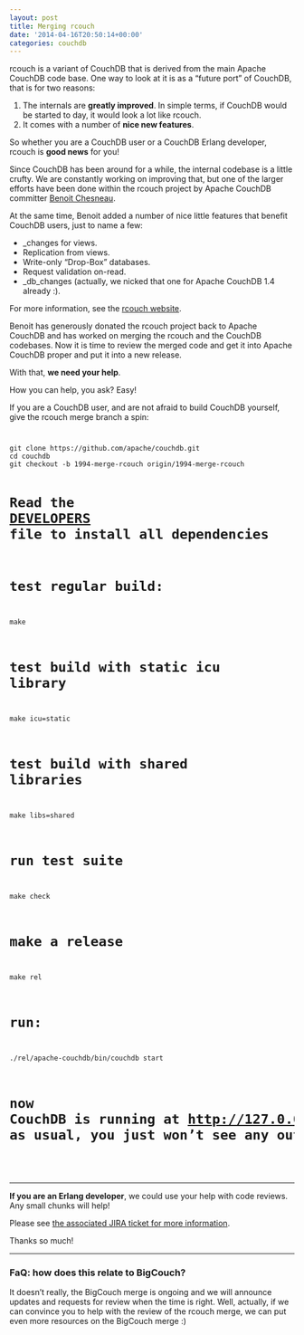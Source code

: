 ```yaml
---
layout: post
title: Merging rcouch
date: '2014-04-16T20:50:14+00:00'
categories: couchdb
---
```

<p>rcouch is a variant of CouchDB that is derived from the main Apache CouchDB code base. One way to look at it is as a “future port” of CouchDB, that is for two reasons:
</p>

<p>
<ol>
<li>The internals are <strong>greatly improved</strong>. In simple terms, if CouchDB would be started to day, it would look a lot like rcouch.</li>
<li>It comes with a number of <strong>nice new features</strong>.</li>
</ol>
</p>

<p>So whether you are a CouchDB user or a CouchDB Erlang developer, rcouch is <strong>good news</strong> for you!</p>

<p>Since CouchDB has been around for a while, the internal codebase is a little crufty. We are constantly working on improving that, but one of the larger efforts have been done within the rcouch project by Apache CouchDB committer <a href="https://twitter.com/benoitc">Benoit Chesneau</a>.</p>

<p>At the same time, Benoit added a number of nice little features that benefit CouchDB users, just to name a few:</p>

<p>
<ul>
<li>_changes for views.</li>
<li>Replication from views.</li>
<li>Write-only “Drop-Box” databases.</li>
<li>Request validation on-read.</li>
<li>_db_changes (actually, we nicked that one for Apache CouchDB 1.4 already :).</li>
</ul>
</p>

<p>For more information, see the <a href="http://rcouch.org">rcouch website</a>.</p>

<p>Benoit has generously donated the rcouch project back to Apache CouchDB and has worked on merging the rcouch and the CouchDB codebases. Now it is time to review the merged code and get it into Apache CouchDB proper and put it into a new release.</p>

<p>With that, <strong>we need your help</strong>.</p>

<p>How you can help, you ask? Easy!</p>

<p>If you are a CouchDB user, and are not afraid to build CouchDB yourself, give the rcouch merge branch a spin:</p>

<code>
<pre>
git clone https://github.com/apache/couchdb.git
cd couchdb
git checkout -b 1994-merge-rcouch origin/1994-merge-rcouch

# Read the <a href="https://github.com/apache/couchdb/blob/master/DEVELOPERS">DEVELOPERS</a> file to install all dependencies

# test regular build:
make

# test build with static icu library
make icu=static

# test build with shared libraries
make libs=shared

# run test suite
make check

# make a release
make rel

# run:
./rel/apache-couchdb/bin/couchdb start

# now CouchDB is running at <a href="http://127.0.0.1:5984">http://127.0.0.1:5984/_utils/</a>, as usual, you just won’t see any output.

</pre>
</code>

<hr>

<p><strong>If you are an Erlang developer</strong>, we could use your help with code reviews. Any small chunks will help!</p>

<p>Please see <a href="https://issues.apache.org/jira/browse/COUCHDB-1994">the associated JIRA ticket for more information</a>.</p>

<p>Thanks so much!</p>

<hr>

<h3>FaQ: how does this relate to BigCouch?</h3>

<p>It doesn’t really, the BigCouch merge is ongoing and we will announce updates and requests for review when the time is right. Well, actually, if we can convince you to help with the review of the rcouch merge, we can put even more resources on the BigCouch merge :)</p>
